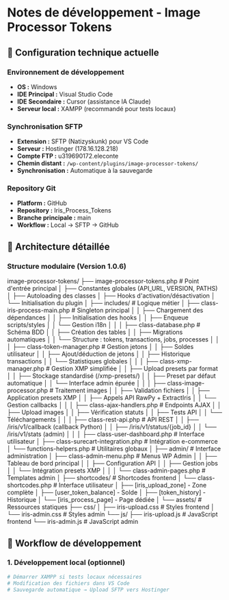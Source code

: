 # Notes de développement - Image Processor Tokens

## 🔧 Configuration technique actuelle

### Environnement de développement
- **OS :** Windows
- **IDE Principal :** Visual Studio Code
- **IDE Secondaire :** Cursor (assistance IA Claude)
- **Serveur local :** XAMPP (recommandé pour tests locaux)

### Synchronisation SFTP
- **Extension :** SFTP (Natizyskunk) pour VS Code
- **Serveur :** Hostinger (178.16.128.218)
- **Compte FTP :** u319690172.eleconte
- **Chemin distant :** `/wp-content/plugins/image-processor-tokens/`
- **Synchronisation :** Automatique à la sauvegarde

### Repository Git
- **Platform :** GitHub
- **Repository :** Iris_Process_Tokens
- **Branche principale :** main
- **Workflow :** Local → SFTP → GitHub

## 📁 Architecture détaillée

### Structure modulaire (Version 1.0.6)

image-processor-tokens/
├── image-processor-tokens.php              # Point d'entrée principal
│   ├── Constantes globales (API_URL, VERSION, PATHS)
│   ├── Autoloading des classes
│   ├── Hooks d'activation/désactivation
│   └── Initialisation du plugin
│
├── includes/                               # Logique métier
│   ├── class-iris-process-main.php            # Singleton principal
│   │   ├── Chargement des dépendances
│   │   ├── Initialisation des hooks
│   │   ├── Enqueue scripts/styles
│   │   └── Gestion i18n
│   │
│   ├── class-database.php                     # Schéma BDD
│   │   ├── Création des tables
│   │   ├── Migrations automatiques
│   │   └── Structure : tokens, transactions, jobs, processes
│   │
│   ├── class-token-manager.php                # Gestion jetons
│   │   ├── Soldes utilisateur
│   │   ├── Ajout/déduction de jetons
│   │   ├── Historique transactions
│   │   └── Statistiques globales
│   │
│   ├── class-xmp-manager.php                  # Gestion XMP simplifiée
│   │   ├── Upload presets par format
│   │   ├── Stockage standardisé (/xmp-presets/)
│   │   ├── Preset par défaut automatique
│   │   └── Interface admin épurée
│   │
│   ├── class-image-processor.php              # Traitement images
│   │   ├── Validation fichiers
│   │   ├── Application presets XMP
│   │   ├── Appels API RawPy + ExtractIris
│   │   └── Gestion callbacks
│   │
│   ├── class-ajax-handlers.php                # Endpoints AJAX
│   │   ├── Upload images
│   │   ├── Vérification statuts
│   │   ├── Tests API
│   │   └── Téléchargements
│   │
│   ├── class-rest-api.php                     # API REST
│   │   ├── /iris/v1/callback (callback Python)
│   │   ├── /iris/v1/status/{job_id}
│   │   └── /iris/v1/stats (admin)
│   │
│   ├── class-user-dashboard.php               # Interface utilisateur
│   ├── class-surecart-integration.php         # Intégration e-commerce
│   └── functions-helpers.php                  # Utilitaires globaux
│
├── admin/                                  # Interface administration
│   ├── class-admin-menu.php                   # Menus WP Admin
│   │   ├── Tableau de bord principal
│   │   ├── Configuration API
│   │   ├── Gestion jobs
│   │   └── Intégration presets XMP
│   │
│   └── class-admin-pages.php                  # Templates admin
│
├── shortcodes/                            # Shortcodes frontend
│   └── class-shortcodes.php                   # Interface utilisateur
│       ├── [iris_upload_zone] - Zone complète
│       ├── [user_token_balance] - Solde
│       ├── [token_history] - Historique
│       └── [iris_process_page] - Page dédiée
│
└── assets/                                # Ressources statiques
├── css/
│   ├── iris-upload.css                    # Styles frontend
│   └── iris-admin.css                     # Styles admin
└── js/
├── iris-upload.js                     # JavaScript frontend
└── iris-admin.js                      # JavaScript admin

## 🔄 Workflow de développement

### 1. Développement local (optionnel)
```bash
# Démarrer XAMPP si tests locaux nécessaires
# Modification des fichiers dans VS Code
# Sauvegarde automatique → Upload SFTP vers Hostinger